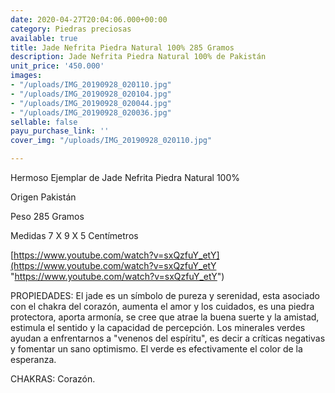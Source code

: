 ```yaml
---
date: 2020-04-27T20:04:06.000+00:00
category: Piedras preciosas
available: true
title: Jade Nefrita Piedra Natural 100% 285 Gramos
description: Jade Nefrita Piedra Natural 100% de Pakistán
unit_price: '450.000'
images:
- "/uploads/IMG_20190928_020110.jpg"
- "/uploads/IMG_20190928_020104.jpg"
- "/uploads/IMG_20190928_020044.jpg"
- "/uploads/IMG_20190928_020036.jpg"
sellable: false
payu_purchase_link: ''
cover_img: "/uploads/IMG_20190928_020110.jpg"

---
```

Hermoso Ejemplar de Jade Nefrita Piedra Natural 100%

Origen Pakistán 

Peso 285 Gramos 

Medidas 7 X 9 X 5 Centímetros 

[https://www.youtube.com/watch?v=sxQzfuY_etY](https://www.youtube.com/watch?v=sxQzfuY_etY "https://www.youtube.com/watch?v=sxQzfuY_etY")

PROPIEDADES: El jade es un símbolo de pureza y serenidad, esta asociado con el chakra del corazón, aumenta el amor y los cuidados, es una piedra protectora, aporta armonía, se cree que atrae la buena suerte y la amistad, estimula el sentido y la capacidad de percepción. Los minerales verdes ayudan a enfrentarnos a "venenos del espíritu", es decir a críticas negativas y fomentar un sano optimismo. El verde es efectivamente el color de la esperanza.

CHAKRAS: Corazón.